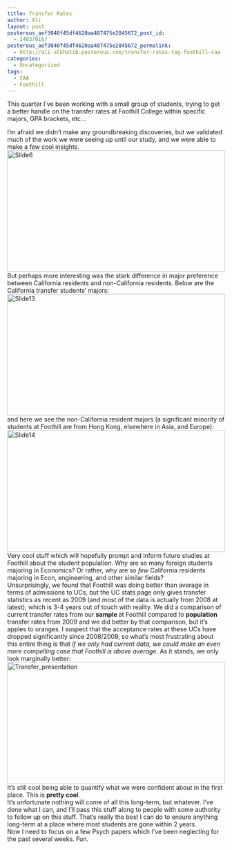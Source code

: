 ```yaml
---
title: Transfer Rates
author: Ali
layout: post
posterous_aef3040f45df4620aa487475e2845672_post_id:
  - 140370167
posterous_aef3040f45df4620aa487475e2845672_permalink:
  - http://ali-alkhatib.posterous.com/transfer-rates-tag-foothill-caa
categories:
  - Uncategorized
tags:
  - CAA
  - Foothill
---
```

This quarter I&#8217;ve been working with a small group of students, trying to get a better handle on the transfer rates at Foothill College within specific majors, GPA brackets, etc&#8230;

<div>
  I&#8217;m afraid we didn&#8217;t make any groundbreaking discoveries, but we validated much of the work we were seeing up until our study, and we were able to make a few cool insights.
</div>

<div>
  <div class='p_embed p_image_embed'>
    <a href="http://ali-alkhatib.com/blog/wp-content/uploads/2012/06/Slide6.png.scaled.1000.jpg"><img width="100%" alt="Slide6" height="281" src="http://ali-alkhatib.com/blog/wp-content/uploads/2012/06/Slide6.png.scaled.1000-300x168.jpg" /></a>
  </div>
</div>

<div>
  But perhaps more interesting was the stark difference in major preference between California residents and non-California residents. Below are the California transfer students&#8217; majors:
</div>

<div>
  <div class='p_embed p_image_embed'>
    <a href="http://ali-alkhatib.com/blog/wp-content/uploads/2012/06/Slide13.png.scaled.1000.jpg"><img width="100%" alt="Slide13" height="281" src="http://ali-alkhatib.com/blog/wp-content/uploads/2012/06/Slide13.png.scaled.1000-300x168.jpg" /></a>
  </div>
</div>

<div>
  and here we see the non-California resident majors (a significant minority of students at Foothill are from Hong Kong, elsewhere in Asia, and Europe):
</div>

<div>
  <div class='p_embed p_image_embed'>
    <a href="http://ali-alkhatib.com/blog/wp-content/uploads/2012/06/Slide14.png.scaled.1000.jpg"><img width="100%" alt="Slide14" height="281" src="http://ali-alkhatib.com/blog/wp-content/uploads/2012/06/Slide14.png.scaled.1000-300x168.jpg" /></a>
  </div>
</div>

<div>
  Very cool stuff which will hopefully prompt and inform future studies at Foothill about the student population. Why are so many foreign students majoring in Economics? Or rather, why are so <em>few</em>&nbsp;California residents majoring in Econ, engineering, and other similar fields?
</div>

<div>
  Unsurprisingly, we found that Foothill was doing better than average in terms of admissions to UCs, but the UC stats page only gives transfer statistics as recent as 2009 (and most of the data is actually from 2008 at latest), which is 3-4 years out of touch with reality. We did a comparison of current transfer rates from our <strong>sample </strong>at Foothill compared to <strong>population </strong>transfer rates from 2009 and we did&nbsp;better by that comparison, but it&#8217;s apples to oranges. I suspect that the acceptance rates at these UCs have dropped significantly since 2008/2009, so what&#8217;s most frustrating about this entire thing is that <em>if we only had current data, we could make an even more compelling case that Foothill is above average</em>. As it stands, we only look marginally better:
</div>

<div>
  <div class='p_embed p_image_embed'>
    <a href="http://ali-alkhatib.com/blog/wp-content/uploads/2012/06/transfer_presentation.png.scaled.1000.jpg"><img width="100%" alt="Transfer_presentation" height="281" src="http://ali-alkhatib.com/blog/wp-content/uploads/2012/06/transfer_presentation.png.scaled.1000-300x168.jpg" /></a>
  </div>
</div>

<div>
  It&#8217;s still cool being able to quantify what we were confident about in the first place. This is <strong>pretty cool</strong>.
</div>

<div>
  It&#8217;s unfortunate nothing will come of all this long-term, but whatever. I&#8217;ve done what I can, and I&#8217;ll pass this stuff along to people with some authority to follow up on this stuff. That&#8217;s really the best I can do to ensure anything long-term at a place where most students are gone within 2 years.
</div>

<div>
  Now I need to focus on a few Psych papers which I&#8217;ve been neglecting for the past several weeks. Fun.
</div>
